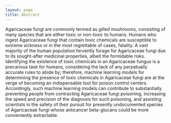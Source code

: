 ```yaml
---
layout: page
title: Abstract
---
```

Agaricaceae fungi are commonly termed as gilled mushrooms, consisting of many species that are either toxic or non-toxic to humans. Humans who ingest Agaricaceae fungi that contain toxic chemicals are susceptible to extreme sickness or in the most regrettable of cases, fatality. A vast majority of the human population fervently forage for Agaricaceae fungi due to its sought-after medicinal properties, albeit the formidable risks. Identifying the existence of toxic chemicals in an Agaricaceae fungus is a precarious task for humans, considering the lack of any perpetually accurate rules to abide by; therefore, machine learning models for determining the presence of toxic chemicals in Agaricaceae fungi are at the verge of becoming an indispensable tool for poison control centers. Accordingly, such machine learning models can contribute to substantially preventing people from contracting Agaricaceae fungi poisoning, increasing the speed and precision of the diagnosis for such poisoning, and assisting scientists in the safety of their pursuit for presently undocumented species of Agaricaceae fungi whose anticancer beta-glucans could be more conveniently extractable. 